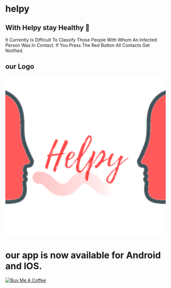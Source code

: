 # helpy
## With Helpy stay Healthy  🤗
It Currently Is Difficult To Classify 
Those People With Whom An 
Infected Person Was In Contact.
If You Press The Red Button All Contacts Get Notified. 
## our Logo
![Helpy Logo](assets/icon.png?raw=true "Title")

# our app is now available for Android and IOS.
<a href="https://www.buymeacoffee.com/AliKarami" target="_blank"><img src="https://cdn.buymeacoffee.com/buttons/default-orange.png" alt="Buy Me A Coffee" style="height: 51px !important;width: 217px !important;" ></a>
